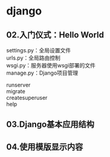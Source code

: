 # django

## 02.入门仪式：Hello World
settings.py：全局设置文件  
urls.py：全局路由控制  
wsgi.py：服务器使用wsgi部署的文件  
manage.py：Django项目管理  

runserver  
migrate  
createsuperuser  
help  

## 03.Django基本应用结构

## 04.使用模版显示内容

